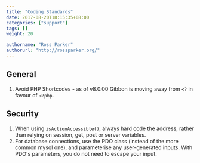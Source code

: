```yaml
---
title: "Coding Standards"
date: 2017-08-20T18:15:35+08:00
categories: ["support"]
tags: []
weight: 20

authorname: "Ross Parker"
authorurl: "http://rossparker.org/"
---
```


## General

1.  Avoid PHP Shortcodes - as of v8.0.00 Gibbon is moving away from `<?` in favour of `<?php`.

## Security

1.  When using `isActionAccessible()`, always hard code the address, rather than relying on session, get, post or server variables.
2.  For database connections, use the PDO class (instead of the more common mysql one), and parameterise any user-generated inputs. With PDO's parameters, you do not need to escape your input.

